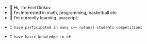 - 👋 Hi, I’m Emil Dinkov
- 👀 I’m interested in math, programming, basketball etc.
- 🌱 I’m currently learning  javascript.
-     I have participated in many c++ natunal students competitions
-     I have basic knowledge in c#





